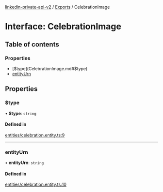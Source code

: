 [linkedin-private-api-v2](../README.md) / [Exports](../modules.md) / CelebrationImage

# Interface: CelebrationImage

## Table of contents

### Properties

- [$type](CelebrationImage.md#$type)
- [entityUrn](CelebrationImage.md#entityurn)

## Properties

### $type

• **$type**: `string`

#### Defined in

[entities/celebration.entity.ts:9](https://github.com/akash-gupt/linkedin-private-api/blob/db337d2/src/entities/celebration.entity.ts#L9)

___

### entityUrn

• **entityUrn**: `string`

#### Defined in

[entities/celebration.entity.ts:10](https://github.com/akash-gupt/linkedin-private-api/blob/db337d2/src/entities/celebration.entity.ts#L10)
